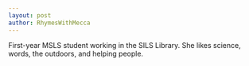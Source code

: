 ```yaml
---
layout: post
author: RhymesWithMecca
---
```


First-year MSLS student working in the SILS Library.  She likes science, words, the outdoors, and helping people.
